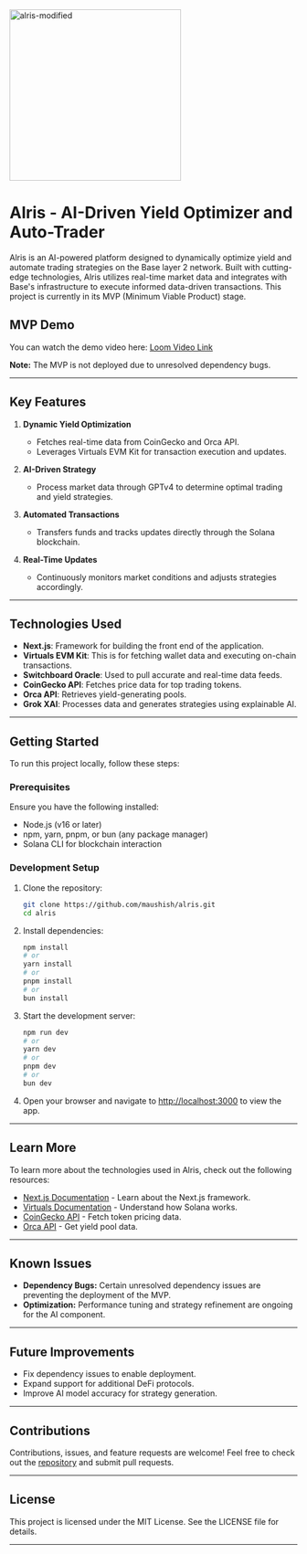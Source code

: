 <img src="https://github.com/user-attachments/assets/d88578e2-1910-4977-a8ee-e88fbf619b6f" alt="alris-modified" width="300" height="300">

# Alris - AI-Driven Yield Optimizer and Auto-Trader

Alris is an AI-powered platform designed to dynamically optimize yield and automate trading strategies on the Base layer 2 network. Built with cutting-edge technologies, Alris utilizes real-time market data and integrates with Base's infrastructure to execute informed data-driven transactions. This project is currently in its MVP (Minimum Viable Product) stage.

## MVP Demo

You can watch the demo video here: [Loom Video Link](https://www.loom.com/share/82924a7413714214b7bfd4b6f978fbe2?sid=ac8688d2-3c7c-48e0-9b87-8e14183c9659)

**Note:** The MVP is not deployed due to unresolved dependency bugs.

---

## Key Features

1. **Dynamic Yield Optimization**
   - Fetches real-time data from CoinGecko and Orca API.
   - Leverages Virtuals EVM Kit for transaction execution and updates.

2. **AI-Driven Strategy**
   - Process market data through GPTv4 to determine optimal trading and yield strategies.
   
3. **Automated Transactions**
   - Transfers funds and tracks updates directly through the Solana blockchain.

4. **Real-Time Updates**
   - Continuously monitors market conditions and adjusts strategies accordingly.

---

## Technologies Used

- **Next.js**: Framework for building the front end of the application.
- **Virtuals EVM Kit**: This is for fetching wallet data and executing on-chain transactions.
- **Switchboard Oracle**: Used to pull accurate and real-time data feeds.
- **CoinGecko API**: Fetches price data for top trading tokens.
- **Orca API**: Retrieves yield-generating pools.
- **Grok XAI**: Processes data and generates strategies using explainable AI.

---

## Getting Started

To run this project locally, follow these steps:

### Prerequisites

Ensure you have the following installed:
- Node.js (v16 or later)
- npm, yarn, pnpm, or bun (any package manager)
- Solana CLI for blockchain interaction

### Development Setup

1. Clone the repository:
   ```bash
   git clone https://github.com/maushish/alris.git
   cd alris
   ```

2. Install dependencies:
   ```bash
   npm install
   # or
   yarn install
   # or
   pnpm install
   # or
   bun install
   ```

3. Start the development server:
   ```bash
   npm run dev
   # or
   yarn dev
   # or
   pnpm dev
   # or
   bun dev
   ```

4. Open your browser and navigate to [http://localhost:3000](http://localhost:3000) to view the app.

---

## Learn More

To learn more about the technologies used in Alris, check out the following resources:

- [Next.js Documentation](https://nextjs.org/docs) - Learn about the Next.js framework.
- [Virtuals Documentation](https://whitepaper.virtuals.io/) - Understand how Solana works.
- [CoinGecko API](https://www.coingecko.com/en/api) - Fetch token pricing data.
- [Orca API](https://www.orca.so/) - Get yield pool data.

---

## Known Issues

- **Dependency Bugs:** Certain unresolved dependency issues are preventing the deployment of the MVP.
- **Optimization:** Performance tuning and strategy refinement are ongoing for the AI component.

---

## Future Improvements

- Fix dependency issues to enable deployment.
- Expand support for additional DeFi protocols.
- Improve AI model accuracy for strategy generation.

---

## Contributions

Contributions, issues, and feature requests are welcome! Feel free to check out the [repository](https://github.com/maushish/alris) and submit pull requests.

---

## License

This project is licensed under the MIT License. See the LICENSE file for details.

---

